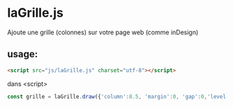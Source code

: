 # laGrille.js
Ajoute une grille (colonnes) sur votre page web (comme inDesign)

## usage:

```html
<script src="js/laGrille.js" charset="utf-8"></script>
```

dans \<script>
```js
const grille = laGrille.draw({'column':8.5, 'margin':0, 'gap':0,'level':"down"});
```
